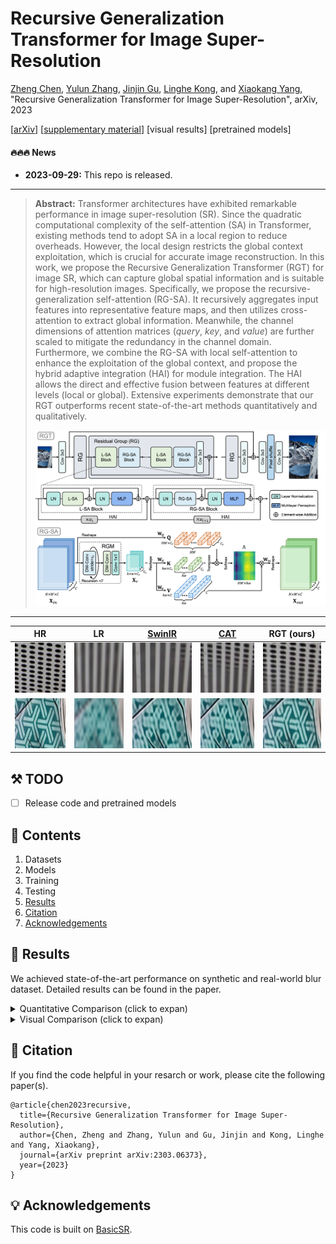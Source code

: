 # Recursive Generalization Transformer for Image Super-Resolution

[Zheng Chen](https://zhengchen1999.github.io/), [Yulun Zhang](http://yulunzhang.com/), [Jinjin Gu](https://www.jasongt.com/), [Linghe Kong](https://www.cs.sjtu.edu.cn/~linghe.kong/), and [Xiaokang Yang](https://scholar.google.com/citations?user=yDEavdMAAAAJ), "Recursive Generalization Transformer for Image Super-Resolution", arXiv, 2023

[[arXiv](https://arxiv.org/abs/2303.06373)] [[supplementary material](https://github.com/zhengchen1999/RGT/releases)] [visual results] [pretrained models]

#### 🔥🔥🔥 News

- **2023-09-29:** This repo is released.

---

> **Abstract:** Transformer architectures have exhibited remarkable performance in image super-resolution (SR). Since the quadratic computational complexity of the self-attention (SA) in Transformer, existing methods tend to adopt SA in a local region to reduce overheads. However, the local design restricts the global context exploitation, which is crucial for accurate image reconstruction. In this work, we propose the Recursive Generalization Transformer (RGT) for image SR, which can capture global spatial information and is suitable for high-resolution images. Specifically, we propose the recursive-generalization self-attention (RG-SA). It recursively aggregates input features into representative feature maps, and then utilizes cross-attention to extract global information. Meanwhile, the channel dimensions of attention matrices ($query$, $key$, and $value$) are further scaled to mitigate the redundancy in the channel domain. Furthermore, we combine the RG-SA with local self-attention to enhance the exploitation of the global context, and propose the hybrid adaptive integration (HAI) for module integration. The HAI allows the direct and effective fusion between features at different levels (local or global). Extensive experiments demonstrate that our RGT outperforms recent state-of-the-art methods quantitatively and qualitatively.
>
> <p align="center">
> <img width="800" src="figs/RGT.png">
> </p>

---

|                     HR                     |                       LR                        | [SwinIR](https://github.com/JingyunLiang/SwinIR) | [CAT](https://github.com/zhengchen1999/CAT) |                 RGT (ours)                  |
| :----------------------------------------: | :---------------------------------------------: | :----------------------------------------------: | :-----------------------------------------: | :-----------------------------------------: |
| <img src="figs/img_1_HR_x4.png" height=80> | <img src="figs/img_1_Bicubic_x4.png" height=80> |  <img src="figs/img_1_SwinIR_x4.png" height=80>  | <img src="figs/img_1_CAT_x4.png" height=80> | <img src="figs/img_1_RGT_x4.png" height=80> |
| <img src="figs/img_2_HR_x4.png" height=80> | <img src="figs/img_2_Bicubic_x4.png" height=80> |  <img src="figs/img_2_SwinIR_x4.png" height=80>  | <img src="figs/img_2_CAT_x4.png" height=80> | <img src="figs/img_2_RGT_x4.png" height=80> |

## ⚒️ TODO

* [ ] Release code and pretrained models

## 🔗 Contents

1. Datasets
1. Models
1. Training
1. Testing
1. [Results](#Results)
1. [Citation](#Citation)
1. [Acknowledgements](#Acknowledgements)

## 🔎 Results

We achieved state-of-the-art performance on synthetic and real-world blur dataset. Detailed results can be found in the paper.

<details>
<summary>Quantitative Comparison (click to expan)</summary>


- results in Table 2 of the main paper

<p align="center">
  <img width="900" src="figs/T1.png">
</p>
</details>

<details>
<summary>Visual Comparison (click to expan)</summary>



- results in Figure 6 of the main paper

<p align="center">
  <img width="900" src="figs/F1.png">
</p>


- results in Figure 4 of the supplementary material

<p align="center">
  <img width="900" src="figs/F2.png">
</p>


- results in Figure 5 of the supplementary material

<p align="center">
  <img width="900" src="figs/F3.png">
</p>
</details>

## 📎 Citation

If you find the code helpful in your resarch or work, please cite the following paper(s).

```
@article{chen2023recursive,
  title={Recursive Generalization Transformer for Image Super-Resolution},
  author={Chen, Zheng and Zhang, Yulun and Gu, Jinjin and Kong, Linghe and Yang, Xiaokang},
  journal={arXiv preprint arXiv:2303.06373},
  year={2023}
}
```

## 💡 Acknowledgements

This code is built on [BasicSR](https://github.com/XPixelGroup/BasicSR).

